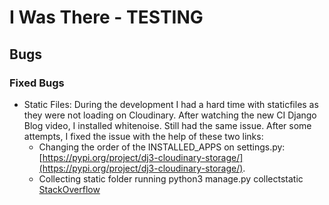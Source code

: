 # I Was There - TESTING

## Bugs

### Fixed Bugs

- Static Files: During the development I had a hard time with staticfiles as they were not loading on Cloudinary. After watching the new CI Django Blog video, I installed whitenoise. Still had the same issue. After some attempts, I fixed the issue with the help of these two links: 
    - Changing the order of the INSTALLED_APPS on settings.py: [https://pypi.org/project/dj3-cloudinary-storage/](https://pypi.org/project/dj3-cloudinary-storage/).
    - Collecting static folder running python3 manage.py collectstatic [StackOverflow](https://stackoverflow.com/questions/69077368/in-django-whitenoise-do-not-show-static-files)